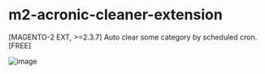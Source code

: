 # m2-acronic-cleaner-extension
[MAGENTO-2 EXT, >=2.3.7] Auto clear some category by scheduled cron. [FREE]

![image](https://github.com/STarapatin/m2-acronic-cleaner-extension/assets/166219673/3ff90ca4-1df0-42bd-aed4-7550d3f7090c)
